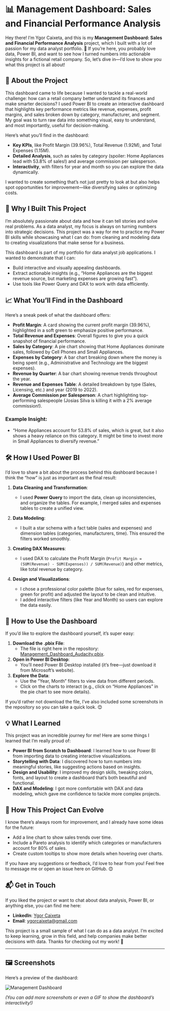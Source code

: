 # 📊 Management Dashboard: Sales and Financial Performance Analysis

Hey there! I’m Ygor Caixeta, and this is my **Management Dashboard: Sales and Financial Performance Analysis** project, which I built with a lot of passion for my data analyst portfolio. 🚀 If you’re here, you probably love data, Power BI, and want to see how I turned numbers into actionable insights for a fictional retail company. So, let’s dive in—I’d love to show you what this project is all about!


## 🌟 About the Project

This dashboard came to life because I wanted to tackle a real-world challenge: how can a retail company better understand its finances and make smarter decisions? I used Power BI to create an interactive dashboard that highlights key performance metrics like revenue, expenses, profit margins, and sales broken down by category, manufacturer, and segment. My goal was to turn raw data into something visual, easy to understand, and most importantly, useful for decision-making.

Here’s what you’ll find in the dashboard:
- **Key KPIs**, like Profit Margin (39.96%), Total Revenue (1.92M), and Total Expenses (1.15M).
- **Detailed Analysis**, such as sales by category (spoiler: Home Appliances lead with 53.8% of sales!) and average commission per salesperson.
- **Interactivity**, with filters for year and month so you can explore the data dynamically.

I wanted to create something that’s not just pretty to look at but also helps spot opportunities for improvement—like diversifying sales or optimizing costs.



## 🎯 Why I Built This Project

I’m absolutely passionate about data and how it can tell stories and solve real problems. As a data analyst, my focus is always on turning numbers into strategic decisions. This project was a way for me to practice my Power BI skills while showcasing what I can do: from cleaning and modeling data to creating visualizations that make sense for a business.

This dashboard is part of my portfolio for data analyst job applications. I wanted to demonstrate that I can:
- Build interactive and visually appealing dashboards.
- Extract actionable insights (e.g., “Home Appliances are the biggest revenue source, but marketing expenses are growing fast”).
- Use tools like Power Query and DAX to work with data efficiently.


## 📈 What You’ll Find in the Dashboard

Here’s a sneak peek of what the dashboard offers:

- **Profit Margin**: A card showing the current profit margin (39.96%), highlighted in a soft green to emphasize positive performance.
- **Total Revenue and Expenses**: Overall figures to give you a quick snapshot of financial performance.
- **Sales by Category**: A pie chart showing that Home Appliances dominate sales, followed by Cell Phones and Small Appliances.
- **Expenses by Category**: A bar chart breaking down where the money is being spent (e.g., Administrative and Technology are the biggest expenses).
- **Revenue by Quarter**: A bar chart showing revenue trends throughout the year.
- **Revenue and Expenses Table**: A detailed breakdown by type (Sales, Licensing, etc.) and year (2019 to 2022).
- **Average Commission per Salesperson**: A chart highlighting top-performing salespeople (Josias Silva is killing it with a 2% average commission!).

### Example Insight:
- “Home Appliances account for 53.8% of sales, which is great, but it also shows a heavy reliance on this category. It might be time to invest more in Small Appliances to diversify revenue.”



## 🛠️ How I Used Power BI

I’d love to share a bit about the process behind this dashboard because I think the “how” is just as important as the final result:

1. **Data Cleaning and Transformation**:
   - I used **Power Query** to import the data, clean up inconsistencies, and organize the tables. For example, I merged sales and expenses tables to create a unified view.

2. **Data Modeling**:
   - I built a star schema with a fact table (sales and expenses) and dimension tables (categories, manufacturers, time). This ensured the filters worked smoothly.

3. **Creating DAX Measures**:
   - I used DAX to calculate the Profit Margin (`Profit Margin = (SUM(Revenue) - SUM(Expenses)) / SUM(Revenue)`) and other metrics, like total revenue by category.

4. **Design and Visualizations**:
   - I chose a professional color palette (blue for sales, red for expenses, green for profit) and adjusted the layout to be clean and intuitive.
   - I added interactive filters (like Year and Month) so users can explore the data easily.


## 🚀 How to Use the Dashboard

If you’d like to explore the dashboard yourself, it’s super easy:
1. **Download the .pbix File**:
   - The file is right here in the repository: [Management_Dashboard_Audacity.pbix](Management_Dashboard_Audacity.pbix).
2. **Open in Power BI Desktop**:
   - You’ll need Power BI Desktop installed (it’s free—just download it from Microsoft’s website).
3. **Explore the Data**:
   - Use the “Year, Month” filters to view data from different periods.
   - Click on the charts to interact (e.g., click on “Home Appliances” in the pie chart to see more details).

If you’d rather not download the file, I’ve also included some screenshots in the repository so you can take a quick look. 😊



## 💡 What I Learned

This project was an incredible journey for me! Here are some things I learned that I’m really proud of:
- **Power BI from Scratch to Dashboard**: I learned how to use Power BI from importing data to creating interactive visualizations.
- **Storytelling with Data**: I discovered how to turn numbers into meaningful stories, like suggesting actions based on insights.
- **Design and Usability**: I improved my design skills, tweaking colors, fonts, and layout to create a dashboard that’s both beautiful and functional.
- **DAX and Modeling**: I got more comfortable with DAX and data modeling, which gave me confidence to tackle more complex projects.


## 🌱 How This Project Can Evolve

I know there’s always room for improvement, and I already have some ideas for the future:
- Add a line chart to show sales trends over time.
- Include a Pareto analysis to identify which categories or manufacturers account for 80% of sales.
- Create custom tooltips to show more details when hovering over charts.

If you have any suggestions or feedback, I’d love to hear from you! Feel free to message me or open an issue here on GitHub. 😊



## 📬 Get in Touch

If you liked the project or want to chat about data analysis, Power BI, or anything else, you can find me here:
- **LinkedIn**: [Ygor Caixeta](https://www.linkedin.com/in/ygor-de-freitas-caixeta-a0soowkskso/)
- **Email**: [ygorcaixeta@gmail.com](mailto:ygorcaixeta@gmail.com)

This project is a small sample of what I can do as a data analyst. I’m excited to keep learning, grow in this field, and help companies make better decisions with data. Thanks for checking out my work! 💙

---

## 🖼️ Screenshots

Here’s a preview of the dashboard:

![Management Dashboard](screenshots/dashboard-preview.png)

*(You can add more screenshots or even a GIF to show the dashboard’s interactivity!)*
